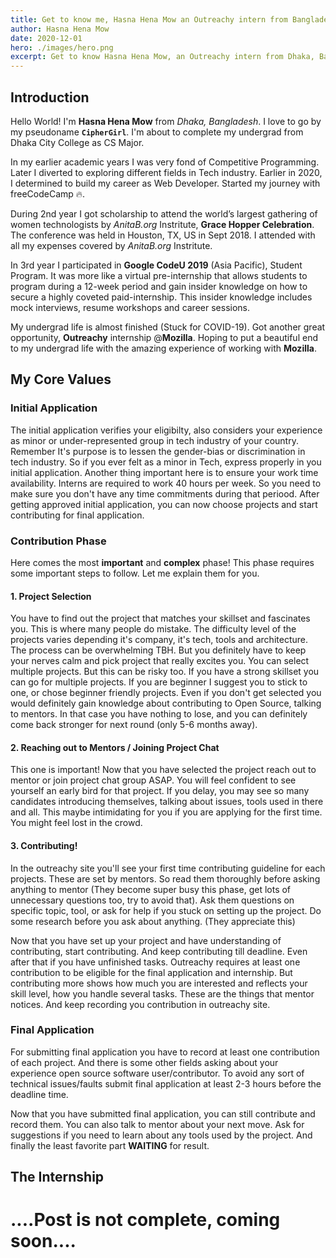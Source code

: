 ```yaml
---
title: Get to know me, Hasna Hena Mow an Outreachy intern from Bangladesh 👋
author: Hasna Hena Mow
date: 2020-12-01
hero: ./images/hero.png
excerpt: Get to know Hasna Hena Mow, an Outreachy intern from Dhaka, Bangladesh.
---
```


## Introduction

Hello World! I'm **Hasna Hena Mow** from *Dhaka, Bangladesh*. I love to go by my pseudoname **`CipherGirl`**. I'm about to complete my undergrad from Dhaka City College as CS Major.

In my earlier academic years I was very fond of Competitive Programming. Later I diverted to exploring different fields in Tech industry. Earlier in 2020, I determined to build my career as Web Developer. Started my journey with freeCodeCamp 🔥.

During 2nd year I got scholarship to attend the world’s largest gathering of women technologists by *AnitaB.org* Instritute, **Grace Hopper Celebration**. The conference was held in Houston, TX, US in Sept 2018. I attended with all my expenses covered by *AnitaB.org* Instritute.

In 3rd year I participated in **Google CodeU 2019** (Asia Pacific), Student Program. It was more like a virtual pre-internship that allows students to program during a 12-week period and gain insider knowledge on how to secure a highly coveted paid-internship. This insider knowledge includes mock interviews, resume workshops and career sessions.

My undergrad life is almost finished (Stuck for COVID-19). Got another great opportunity, **Outreachy** internship @**Mozilla**. Hoping to put a beautiful end to my undergrad life with the amazing experience of working with **Mozilla**.

## My Core Values

### Initial Application

The initial application verifies your eligibilty, also considers your experience as minor or under-represented group in tech industry of your country. Remember It's purpose is to lessen the gender-bias or discrimination in tech industry. So if you ever felt as a minor in Tech, express properly in you initial application. Another thing important here is to ensure your work time availability. Interns are required to work 40 hours per week. So you need to make sure you don't have any time commitments during that periood. After getting approved initial application, you can now choose projects and start contributing for final application.

### Contribution Phase

Here comes the most **important** and **complex** phase! This phase requires some important steps to follow. Let me explain them for you.

#### 1. Project Selection

You have to find out the project that matches your skillset and fascinates you. This is where many people do mistake. The difficulty level of the projects varies depending it's company, it's tech, tools and architecture. The process can be overwhelming TBH. But you definitely have to keep your nerves calm and pick project that really excites you. You can select multiple projects. But this can be risky too. If you have a strong skillset you can go for multiple projects. If you are beginner I suggest you to stick to one, or chose beginner friendly projects. Even if you don't get selected you would definitely gain knowledge about contributing to Open Source, talking to mentors. In that case you have nothing to lose, and you can definitely come back stronger for next round (only 5-6 months away).

#### 2. Reaching out to Mentors / Joining Project Chat

This one is important! Now that you have selected the project reach out to mentor or join project chat group ASAP. You will feel confident to see yourself an early bird for that project. If you delay, you may see so many candidates introducing themselves, talking about issues, tools used in there and all. This maybe intimidating for you if you are applying for the first time. You might feel lost in the crowd.

#### 3. Contributing!

In the outreachy site you'll see your first time contributing guideline for each projects. These are set by mentors. So read them thoroughly before asking anything to mentor (They become super busy this phase, get lots of unnecessary questions too, try to avoid that). Ask them questions on specific topic, tool, or ask for help if you stuck on setting up the project. Do some research before you ask about anything. (They appreciate this)

Now that you have set up your project and have understanding of contributing, start contributing. And keep contributing till deadline. Even after that if you have unfinished tasks. Outreachy requires at least one contribution to be eligible for the final application and internship. But contributing more shows how much you are interested and reflects your skill level, how you handle several tasks. These are the things that mentor notices. And keep recording you contribution in outreachy site.

### Final Application

For submitting final application you have to record at least one contribution of each project. And there is some other fields asking about your experience open source software user/contributor. To avoid any sort of technical issues/faults submit final application at least 2-3 hours before the deadline time.

Now that you have submitted final application, you can still contribute and record them. You can also talk to mentor about your next move. Ask for suggestions if you need to learn about any tools used by the project. And finally the least favorite part **WAITING** for result.

## The Internship

# ....Post is not complete, coming soon....
